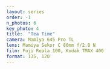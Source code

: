 ```yaml
---
layout: series
order: -1
n_photos: 6
key_photo: 4
title:  "Tea Time"
camera: Mamiya 645 Pro TL
lens: Mamiya Sekor C 80mm f/2.8 N
film: Fuji Reala 100, Kodak TMAX 400
format: 135, 120
---
```


